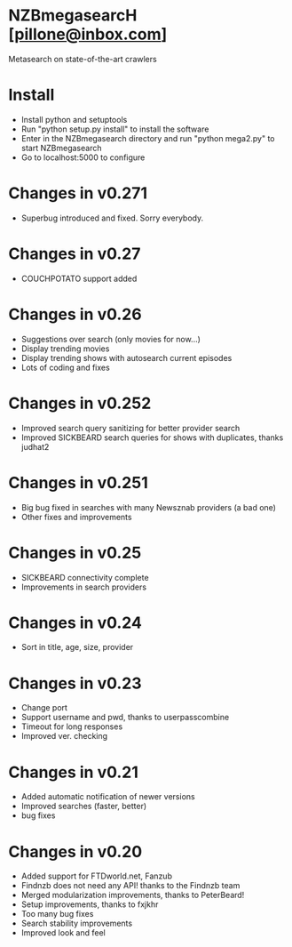 NZBmegasearcH
[pillone@inbox.com]
===========
Metasearch on state-of-the-art crawlers

Install
===========
- Install python and setuptools
- Run "python setup.py install" to install the software
- Enter in the NZBmegasearch directory and run "python mega2.py" to start NZBmegasearch
- Go to localhost:5000 to configure

Changes in v0.271
================
- Superbug introduced and fixed. Sorry everybody.

Changes in v0.27
================
- COUCHPOTATO support added

Changes in v0.26
================
- Suggestions over search (only movies for now...)
- Display trending movies
- Display trending shows with autosearch current episodes
- Lots of coding and fixes

Changes in v0.252
================
- Improved search query sanitizing for better provider search 
- Improved SICKBEARD search queries for shows with duplicates, thanks judhat2

Changes in v0.251
================
- Big bug fixed in searches with many Newsznab providers (a bad one)
- Other fixes and improvements

Changes in v0.25
================
- SICKBEARD connectivity complete
- Improvements in search providers

Changes in v0.24
================
- Sort in title, age, size, provider

Changes in v0.23
================
- Change port
- Support username and pwd, thanks to userpasscombine
- Timeout for long responses
- Improved ver. checking


Changes in v0.21
================
- Added automatic notification of newer versions
- Improved searches (faster, better)
- bug fixes

Changes in v0.20
================

- Added support for FTDworld.net, Fanzub
- Findnzb does not need any API! thanks to the Findnzb team
- Merged modularization improvements, thanks to PeterBeard!
- Setup improvements, thanks to fxjkhr
- Too many bug fixes
- Search stability improvements
- Improved look and feel

